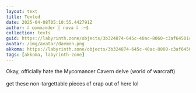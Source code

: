 ```yaml
---
layout: text
title: Texted
date: 2025-04-08T05:10:55.442791Z
author: ⸸ commander ░ nova ⸸ :~$
collection: texts
guid: https://labyrinth.zone/objects/3b324874-645c-40ac-8060-c3af64501ca7
avatar: /img/avatar/daemon.png
akkoma: https://labyrinth.zone/objects/3b324874-645c-40ac-8060-c3af64501ca7
tags: [akkoma, labyrinth-zone]
---
```


<p>Okay, officially hate the Mycomancer Cavern delve (world of warcraft)<br><br>get these non-targettable pieces of crap out of here lol</p>